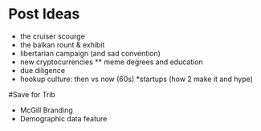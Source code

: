 # Post Ideas

* the cruiser scourge
* the balkan rount & exhibit
* libertarian campaign (and sad convention)
* new cryptocurrencies
** meme degrees and education
* due diligence
* hookup culture: then vs now (60s)
*startups (how 2 make it and hype)

#Save for Trib
* McGill Branding
* Demographic data feature

